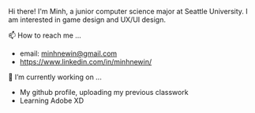 Hi there! I'm Minh, a junior computer science major at Seattle University. I am interested in game design and UX/UI design.

📫 How to reach me ...
- email: minhnewin@gmail.com
- https://www.linkedin.com/in/minhnewin/

🔭 I’m currently working on ...
- My github profile, uploading my previous classwork
- Learning Adobe XD

<!--
**minhnewin/minhnewin** is a ✨ _special_ ✨ repository because its `README.md` (this file) appears on your GitHub profile.

Here are some ideas to get you started:

- 🔭 I’m currently working on ...
- 🌱 I’m currently learning ...
- 👯 I’m looking to collaborate on ...
- 🤔 I’m looking for help with ...
- 💬 Ask me about ...
- 📫 How to reach me: ...
- 😄 Pronouns: ...
- ⚡ Fun fact: ...
-->
